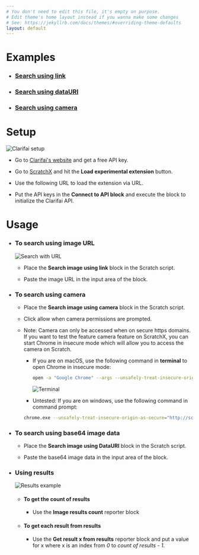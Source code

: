 ```yaml
---
# You don't need to edit this file, it's empty on purpose.
# Edit theme's home layout instead if you wanna make some changes
# See: https://jekyllrb.com/docs/themes/#overriding-theme-defaults
layout: default
---
```


<h1>Examples</h1>

* <h3><a href="http://scratchx.org/?url=https://eesh.github.io/clarifai-scratch/examples/clarifai_link.sbx#scratch">Search using link</a></h3>

* <h3><a href="http://scratchx.org/?url=https://eesh.github.io/clarifai-scratch/examples/clarifai_data.sbx#scratch">Search using dataURI</a></h3>

* <h3><a href="http://scratchx.org/?url=https://eesh.github.io/clarifai-scratch/examples/clarifai_camera_search.sbx#scratch">Search using camera</a></h3>


<h1>Setup</h1>

![Clarifai setup]({{site.url}}{{site.baseurl}}/assets/images/clarifai-setup.gif)

* Go to [Clarifai's website](https://clarifai.com/) and get a free API key.

* Go to [ScratchX](scratchx.org/#scratch) and hit the **Load experimental extension** button.

* Use the following URL to load the extension via URL.

* Put the API keys in the  **Connect to API block** and execute the block to initialize the Clarifai API.



<h1>Usage</h1>

* <h3>To search using image URL</h3>

  ![Search with URL]({{site.url}}{{site.baseurl}}/assets/images/clarifai-ex-1.gif)

  * Place the **Search image using link** block in the Scratch script.

  * Paste the image URL in the input area of the block.

* <h3>To search using camera</h3>

  * Place the **Search image using camera** block in the Scratch script.

  * Click allow when camera permissions are prompted.

  * Note: Camera can only be accessed when on secure https domains. If you want to test the feature camera feature on ScratchX, you can start Chrome in insecure mode
    which will allow you to access the camera on Scratch.

    * If you are on macOS, use the following command in **terminal** to open Chrome in insecure mode:
      ```bash
      open -a "Google Chrome" --args --unsafely-treat-insecure-origin-as-secure="http://scratchx.org/" --user-data-dir
      ```
      ![Terminal]({{site.url}}{{site.baseurl}}/assets/images/terminal.png)

    * Untested: If you are on windows, use the following command in command prompt:
    ```bash
    chrome.exe --unsafely-treat-insecure-origin-as-secure="http://scratchx.org/" --user-data-dir
    ```

* <h3>To search using base64 image data</h3>

  * Place the **Search image using DataURI** block in the Scratch script.

  * Paste the base64 image data in the input area of the block.

* <h3>Using results</h3>

  ![Results example]({{site.url}}{{site.baseurl}}/assets/images/results-example.png)

  * <h4>To get the count of results</h4>

    * Use the **Image results count** reporter block

  * <h4>To get each result from results</h4>

    * Use the **Get result x from results** reporter block and put a value for x where x is an index from *0* to *count of results - 1*.
